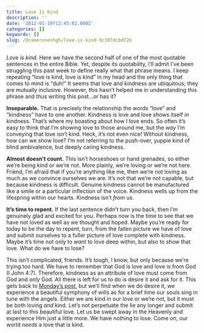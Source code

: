 ```yaml
---
title: Love Is Kind
description: ''
date: '2012-01-19T12:45:02.000Z'
categories: []
keywords: []
slug: /@cameroneshgh/love-is-kind-9c307dcbd72b
---
```


_Love is kind_. Here we have the second half of one of the most quotable sentences in the entire Bible. Yet, despite its quotability, I’ll admit I’ve been struggling this past week to define really what that phrase means. I keep repeating “love is kind, love is kind” in my head and the only thing that comes to mind is “duh!” It seems that love and kindness are ubiquitous; they are mutually inclusive. However, this hasn’t helped me in understanding this phrase and thus writing this post…or has it?

**Inseparable.** That is precisely the relationship the words “love” and “kindness” have to one another. Kindness is love and love shows itself _in_ kindness. That’s where my boasting about how I love ends. So often it’s easy to think that I’m showing love to those around me, but the _way_ I’m conveying that love isn’t kind. Heck, it’s not even nice! Without kindness, how can we show love? I’m not referring to the push-over, yuppie kind of blind ambivalence, but deeply caring kindness.

**Almost doesn’t count.** This isn’t horseshoes or hand grenades, so either we’re being kind or we’re not. More plainly, we’re loving or we’re not here. Friend, I’m afraid that if you’re anything like me, then we’re not loving as much as we convince ourselves we are. It’s not that we’re not capable, but because kindness is difficult. Genuine kindness cannot be manufactured like a smile or a particular inflection of the voice. Kindness wells up from the lifespring within our hearts. Kindness isn’t _from_ us.

**It’s time to repent.** If the last sentence didn’t turn you back, then I’m genuinely glad and excited for you. Perhaps now is the time to see that we have not loved as well as we thought and hoped. Maybe you’re ready for today to be the day to repent, turn, from the fallen picture we have of love and submit ourselves to a fuller picture of love complete with kindness. Maybe it’s time not only to _want_ to love deep within, but also to _show_ that love. What do we have to lose?

This isn’t complicated, friends. It’s tough, I know, but only because we’re trying too hard. We have to remember that God is love and love is from God (I John 4:7). Therefore, kindness as an attribute of love must come from God and _only_ God. All there is left for us to do is desire it and ask for it. This gets back to [Monday’s post](http://104.193.143.57/~waywar13/ce/2012/01/16/unwilling-to-ask/), but we’ll find when we do desire it, we experience a beautiful symphony of wills as for a brief time our souls sing in tune with the angels. Either we are kind in our love or we’re not, but it must be both loving _and_ kind. Let’s not perpetuate the lie any longer and submit at last to this beautiful love. Let us be swept away in the Heavenly and experience Him just a little more. We have nothing to lose. Come on, our world _needs_ a love that is kind.